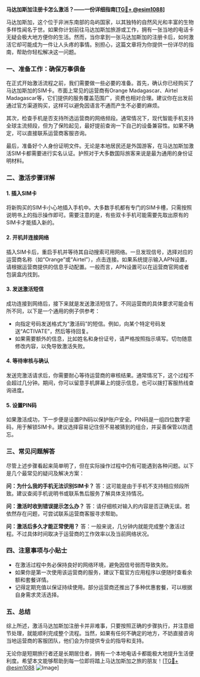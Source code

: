 **马达加斯加注册卡怎么激活？——一份详细指南[[TG💪+ @esim1088](https://t.me/s/esim1088)]**

马达加斯加，这个位于非洲东南部的岛屿国家，以其独特的自然风光和丰富的生物多样性闻名于世。如果你计划前往马达加斯加旅游或工作，拥有一张当地的电话卡无疑会极大地方便你的生活。然而，当你拿到一张马达加斯加的注册卡后，如何激活它却可能成为一件让人头疼的事情。别担心，这篇文章将为你提供一份详尽的指南，帮助你轻松解决这一问题。

### **一、准备工作：确保万事俱备**

在正式开始激活流程之前，我们需要做一些必要的准备。首先，确认你已经购买了马达加斯加的SIM卡。市面上常见的运营商有Orange Madagascar、Airtel Madagascar等，它们提供的服务覆盖范围广，资费也相对合理。建议你在出发前通过官方渠道购买，这样可以避免因语言不通而产生不必要的麻烦。

其次，检查手机是否支持所选运营商的网络频段。通常情况下，现代智能手机支持全球主流频段，但为了保险起见，最好提前查询一下自己的设备兼容性。如果不确定，可以直接联系运营商客服咨询。

最后，准备好个人身份证明文件。无论是本地居民还是外国游客，在马达加斯加激活SIM卡都需要进行实名认证。护照对于大多数国际旅客来说是最为通用的身份证明材料。

### **二、激活步骤详解**

#### **1. 插入SIM卡**
将新购买的SIM卡小心地插入手机中。大多数手机都有专门的SIM卡槽，只需按照说明书上的指示操作即可。需要注意的是，有些双卡手机可能需要先取出原有的SIM卡才能插入新的。

#### **2. 开机并连接网络**
插入SIM卡后，重启手机并等待其自动搜索可用网络。一旦发现信号，选择对应的运营商名称（如“Orange”或“Airtel”），点击连接。如果系统提示输入APN设置，请根据运营商提供的信息手动配置。一般而言，APN设置可以在运营商官网或者包装盒内找到。

#### **3. 发送激活短信**
成功连接到网络后，接下来就是发送激活短信了。不同运营商的具体要求可能会有所不同，以下是一个通用的例子供参考：

- 向指定号码发送格式为“激活码”的短信。例如，向某个特定号码发送“ACTIVATE”，然后等待回复。
- 如果需要额外的信息，比如姓名和身份证号，请严格按照指示填写。切勿随意修改内容，以免导致激活失败。

#### **4. 等待审核与确认**
发送完激活请求后，你需要耐心等待运营商的审核结果。通常情况下，这个过程不会超过几分钟。期间，你可以留意手机屏幕上的提示信息，也可以拨打客服热线查询进度。

#### **5. 设置PIN码**
如果激活成功，下一步便是设置PIN码以保护账户安全。PIN码是一组四位数字密码，用于解锁SIM卡。建议选择容易记住但不易被猜到的组合，并妥善保管以防遗忘。

### **三、常见问题解答**

尽管上述步骤看起来简单明了，但在实际操作过程中仍有可能遇到各种问题。以下是几个最常见的疑问及解决方案：

**问：为什么我的手机无法识别SIM卡？**
答：这可能是由于手机不支持相应频段所致。建议查阅手机说明书或联系售后服务了解具体支持情况。

**问：激活时收到错误提示怎么办？**
答：请仔细核对输入的内容是否正确无误。若依然存在问题，可尝试联系运营商客服寻求帮助。

**问：激活后多久才能正常使用？**
答：一般来说，几分钟内就能完成整个激活过程。不过具体时间取决于运营商的工作效率以及当前网络状况。

### **四、注意事项与小贴士**

- 在激活过程中务必保持良好的网络环境，避免因信号弱而导致失败。
- 如果你是第一次使用该运营商的服务，建议下载官方应用程序以便随时查看余额和套餐详情。
- 记得定期充值以保证持续使用。部分运营商还推出了多种优惠套餐，可以根据自身需求灵活选择。

### **五、总结**

综上所述，激活马达加斯加注册卡并非难事，只要按照正确的步骤执行，并注意细节处理，就能顺利完成整个流程。当然，如果有任何不确定的地方，不妨直接咨询当地运营商的客服团队，他们会为你提供专业的指导和支持。

无论你是短期旅行者还是长期居住者，拥有一个本地电话卡都能极大地提升生活便利度。希望本文能够帮助到每一位即将踏上马达加斯加之旅的朋友！[[TG💪+ @esim1088](https://t.me/s/esim1088) ![Image](https://i.postimg.cc/4NQfJmqS/Snipaste-2025-05-13-00-14-12.png)]